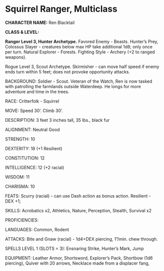 # Squirrel Ranger, Multiclass

**CHARACTER NAME:** Ren Blacktail

**CLASS & LEVEL:**

**Ranger Level 3, Hunter Archetype.** Favored Enemy - Beasts. Hunter’s Prey, Colossus Slayer - creatures below max HP take additional 1d8; only once per turn. Natural Explorer - Forests. Fighting Style - Archery (+2 to ranged weapons). 

Rogue Level 3, Scout Archetype. Skirmisher - can move half speed if enemy ends turn within 5 feet; does not provoke opportunity attacks.

BACKGROUND: Soldier - Scout. Veteran of the Watch, Ren is now tasked with patrolling the farmlands outside Waterdeep. He longs for more adventure and time in the trees. 

RACE: Critterfolk - Squirrel

MOVE: Speed 30’. Climb 30’.

DESCRIPTION: 3 feet 3 inches tall, 35 lbs., black fur

ALIGNMENT: Neutral Good

STRENGTH: 10

DEXTERITY: 18 (+1 Resilient)

CONSTITUTION: 12

INTELLIGENCE: 12 (+2 racial)

WISDOM: 11

CHARISMA: 10

FEATS: Scurry (racial) - can use Dash action as bonus action. Resilient - DEX +1; 

SKILLS: Acrobatics x2, Athletics, Nature, Perception, Stealth, Survival x2

PROFICIENCIES: 

LANGUAGES: Common, Rodent

ATTACKS: Bite and Gnaw (racial) - 1d4+DEX piercing, 1”/min. chew through.

SPELLS LEVEL 1 (SLOTS = 3): Ensnaring Strike, Hunter’s Mark, Jump

EQUIPMENT: Leather Armor, Shortsword, Explorer’s Pack, Shortbow (1d6 piercing), Quiver with 20 arrows, Necklace made from a displacer fang, 
